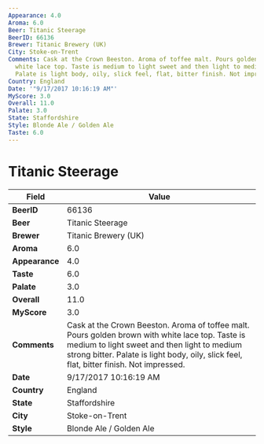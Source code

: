 ```yaml
---
Appearance: 4.0
Aroma: 6.0
Beer: Titanic Steerage
BeerID: 66136
Brewer: Titanic Brewery (UK)
City: Stoke-on-Trent
Comments: Cask at the Crown Beeston. Aroma of toffee malt. Pours golden brown with
  white lace top. Taste is medium to light sweet and then light to medium strong bitter.
  Palate is light body, oily, slick feel, flat, bitter finish. Not impressed.
Country: England
Date: '"9/17/2017 10:16:19 AM"'
MyScore: 3.0
Overall: 11.0
Palate: 3.0
State: Staffordshire
Style: Blonde Ale / Golden Ale
Taste: 6.0
---
```


# Titanic Steerage

| Field         | Value |
|---------------|-------|
| **BeerID** | 66136 |
| **Beer** | Titanic Steerage |
| **Brewer** | Titanic Brewery (UK) |
| **Aroma** | 6.0 |
| **Appearance** | 4.0 |
| **Taste** | 6.0 |
| **Palate** | 3.0 |
| **Overall** | 11.0 |
| **MyScore** | 3.0 |
| **Comments** | Cask at the Crown Beeston. Aroma of toffee malt. Pours golden brown with white lace top. Taste is medium to light sweet and then light to medium strong bitter. Palate is light body, oily, slick feel, flat, bitter finish. Not impressed. |
| **Date** | 9/17/2017 10:16:19 AM |
| **Country** | England |
| **State** | Staffordshire |
| **City** | Stoke-on-Trent |
| **Style** | Blonde Ale / Golden Ale |
